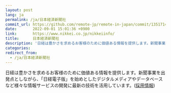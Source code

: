 ```yaml
---
layout: post
lang: ja
permalink: /ja/日本経済新聞社
commit_url: https://github.com/remote-jp/remote-in-japan/commit/135171439d5050f1634b37c906e971b79d1e9742
date:       2022-09-01 15:01:36 +0900
link:       https://www.nikkei.co.jp/nikkeiinfo/
title:      日本経済新聞社
description: '日経は豊かさを求めるお客様のために価値ある情報を提供します。新聞事業を出発点としながら、「日経電子版」を始めとしたデジタルメディアやデータベースなど様々な情報サービスの開発に最新の技術を活用しています。(採用情報)'
categories: 
redirect_from:
  - /ja/日本経済新聞社
---
```


<p>日経は豊かさを求めるお客様のために価値ある情報を提供します。新聞事業を出発点としながら、「日経電子版」を始めとしたデジタルメディアやデータベースなど様々な情報サービスの開発に最新の技術を活用しています。(<a href="https://hack.nikkei.com/">採用情報</a>)</p>
